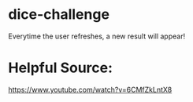 # dice-challenge
Everytime the user refreshes, a new result will appear!

# Helpful Source:
https://www.youtube.com/watch?v=6CMfZkLntX8